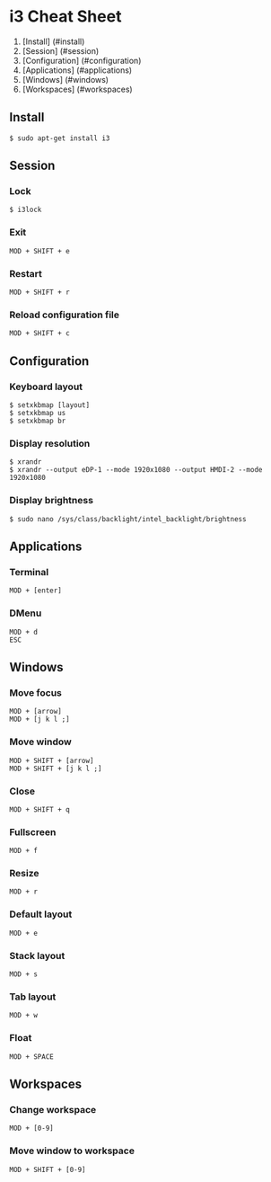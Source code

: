 # i3 Cheat Sheet

1. [Install] (#install)
2. [Session] (#session)
3. [Configuration] (#configuration)
4. [Applications] (#applications)
4. [Windows] (#windows)
5. [Workspaces] (#workspaces)

## Install
    $ sudo apt-get install i3

## Session

### Lock
    $ i3lock

### Exit
    MOD + SHIFT + e
    
### Restart
    MOD + SHIFT + r
    
### Reload configuration file
    MOD + SHIFT + c

## Configuration

### Keyboard layout
    $ setxkbmap [layout]
    $ setxkbmap us
    $ setxkbmap br
    
### Display resolution
    $ xrandr
    $ xrandr --output eDP-1 --mode 1920x1080 --output HMDI-2 --mode 1920x1080
    
### Display brightness
    $ sudo nano /sys/class/backlight/intel_backlight/brightness
    
## Applications

### Terminal
    MOD + [enter]
    
### DMenu
    MOD + d
    ESC
    
## Windows

### Move focus
    MOD + [arrow]
    MOD + [j k l ;]
    
### Move window
    MOD + SHIFT + [arrow]
    MOD + SHIFT + [j k l ;]
    
### Close
    MOD + SHIFT + q

### Fullscreen
    MOD + f
    
### Resize
    MOD + r
    
### Default layout
    MOD + e

### Stack layout
    MOD + s

### Tab layout
    MOD + w
    
### Float
    MOD + SPACE
    
## Workspaces

### Change workspace
    MOD + [0-9]

### Move window to workspace
    MOD + SHIFT + [0-9]
